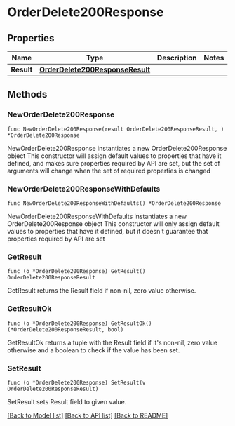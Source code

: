 # OrderDelete200Response

## Properties

Name | Type | Description | Notes
------------ | ------------- | ------------- | -------------
**Result** | [**OrderDelete200ResponseResult**](OrderDelete200ResponseResult.md) |  | 

## Methods

### NewOrderDelete200Response

`func NewOrderDelete200Response(result OrderDelete200ResponseResult, ) *OrderDelete200Response`

NewOrderDelete200Response instantiates a new OrderDelete200Response object
This constructor will assign default values to properties that have it defined,
and makes sure properties required by API are set, but the set of arguments
will change when the set of required properties is changed

### NewOrderDelete200ResponseWithDefaults

`func NewOrderDelete200ResponseWithDefaults() *OrderDelete200Response`

NewOrderDelete200ResponseWithDefaults instantiates a new OrderDelete200Response object
This constructor will only assign default values to properties that have it defined,
but it doesn't guarantee that properties required by API are set

### GetResult

`func (o *OrderDelete200Response) GetResult() OrderDelete200ResponseResult`

GetResult returns the Result field if non-nil, zero value otherwise.

### GetResultOk

`func (o *OrderDelete200Response) GetResultOk() (*OrderDelete200ResponseResult, bool)`

GetResultOk returns a tuple with the Result field if it's non-nil, zero value otherwise
and a boolean to check if the value has been set.

### SetResult

`func (o *OrderDelete200Response) SetResult(v OrderDelete200ResponseResult)`

SetResult sets Result field to given value.



[[Back to Model list]](../README.md#documentation-for-models) [[Back to API list]](../README.md#documentation-for-api-endpoints) [[Back to README]](../README.md)


